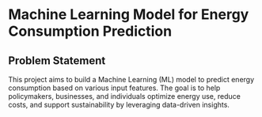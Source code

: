 # Machine Learning Model for Energy Consumption Prediction

## Problem Statement

This project aims to build a Machine Learning (ML) model to predict energy consumption based on various input features. The goal is to help policymakers, businesses, and individuals optimize energy use, reduce costs, and support sustainability by leveraging data-driven insights.
